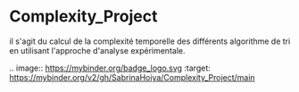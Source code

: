 # Complexity_Project
il s'agit du calcul de la complexité temporelle des différents algorithme de tri en utilisant l'approche d'analyse expérimentale.

.. image:: https://mybinder.org/badge_logo.svg
 :target: https://mybinder.org/v2/gh/SabrinaHoiya/Complexity_Project/main
